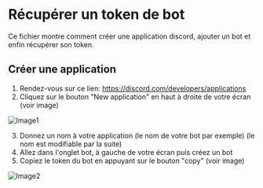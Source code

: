 # Récupérer un token de bot

Ce fichier montre comment créer une application discord, ajouter un bot et enfin
récupérer son token.

## Créer une application

1. Rendez-vous sur ce lien: https://discord.com/developers/applications
2. Cliquez sur le bouton "New application" en haut à droite de votre écran (voir
   image)

![Image1](https://cdn.discordapp.com/attachments/664475681849212940/748107664202006578/unknown.png)

3. Donnez un nom à votre application (le nom de votre bot par exemple) (le nom
   est modifiable par la suite)
4. Allez dans l'onglet bot, à gauche de votre écran puis créez un bot
5. Copiez le token du bot en appuyant sur le bouton "copy" (voir image)

![Image2](https://cdn.discordapp.com/attachments/664475681849212940/748109156136910928/unknown.png)
